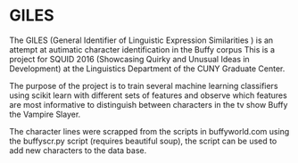 # GILES
The GILES (General Identifier of Linguistic Expression Similarities ) is an attempt at autimatic character identification in the Buffy corpus 
This is a project for SQUID 2016 (Showcasing Quirky and Unusual Ideas in Development) at the Linguistics Department of the CUNY Graduate
Center.

The purpose of the project is to train several machine learning classifiers using scikit learn with different sets of features and 
observe which features are most informative to distinguish between characters in the tv show Buffy the Vampire Slayer.

The character lines were scrapped from the scripts in buffyworld.com using the buffyscr.py script (requires beautiful soup),
the script can be used to add new characters to the data base.


